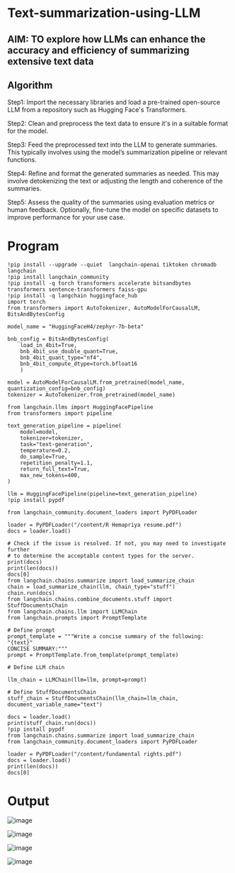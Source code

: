 # Text-summarization-using-LLM
## AIM:  TO explore how LLMs can enhance the accuracy and efficiency of summarizing extensive text data
## Algorithm

 Step1: Import the necessary libraries and load a pre-trained open-source LLM from a repository such as Hugging Face's Transformers.

 Step2: Clean and preprocess the text data to ensure it's in a suitable format for the model.
 
 Step3: Feed the preprocessed text into the LLM to generate summaries. This typically involves using the model’s summarization pipeline or relevant functions.
 
 Step4: Refine and format the generated summaries as needed. This may involve detokenizing the text or adjusting the length and coherence of the summaries.

 Step5: Assess the quality of the summaries using evaluation metrics or human feedback. Optionally, fine-tune the model on specific datasets to improve performance for your use case.

# Program
```
!pip install --upgrade --quiet  langchain-openai tiktoken chromadb langchain
!pip install langchain_community
!pip install -q torch transformers accelerate bitsandbytes transformers sentence-transformers faiss-gpu
!pip install -q langchain huggingface_hub
import torch
from transformers import AutoTokenizer, AutoModelForCausalLM, BitsAndBytesConfig

model_name = "HuggingFaceH4/zephyr-7b-beta"

bnb_config = BitsAndBytesConfig(
    load_in_4bit=True,
    bnb_4bit_use_double_quant=True,
    bnb_4bit_quant_type="nf4",
    bnb_4bit_compute_dtype=torch.bfloat16
    )

model = AutoModelForCausalLM.from_pretrained(model_name, quantization_config=bnb_config)
tokenizer = AutoTokenizer.from_pretrained(model_name)

from langchain.llms import HuggingFacePipeline
from transformers import pipeline

text_generation_pipeline = pipeline(
    model=model,
    tokenizer=tokenizer,
    task="text-generation",
    temperature=0.2,
    do_sample=True,
    repetition_penalty=1.1,
    return_full_text=True,
    max_new_tokens=400,
)

llm = HuggingFacePipeline(pipeline=text_generation_pipeline)
!pip install pypdf

from langchain_community.document_loaders import PyPDFLoader

loader = PyPDFLoader("/content/R Hemapriya resume.pdf")
docs = loader.load()

# Check if the issue is resolved. If not, you may need to investigate further
# to determine the acceptable content types for the server.
print(docs)
print(len(docs))
docs[0]
from langchain.chains.summarize import load_summarize_chain
chain = load_summarize_chain(llm, chain_type="stuff")
chain.run(docs)
from langchain.chains.combine_documents.stuff import StuffDocumentsChain
from langchain.chains.llm import LLMChain
from langchain.prompts import PromptTemplate

# Define prompt
prompt_template = """Write a concise summary of the following:
"{text}"
CONCISE SUMMARY:"""
prompt = PromptTemplate.from_template(prompt_template)

# Define LLM chain

llm_chain = LLMChain(llm=llm, prompt=prompt)

# Define StuffDocumentsChain
stuff_chain = StuffDocumentsChain(llm_chain=llm_chain, document_variable_name="text")

docs = loader.load()
print(stuff_chain.run(docs))
!pip install pypdf
from langchain.chains.summarize import load_summarize_chain
from langchain_community.document_loaders import PyPDFLoader

loader = PyPDFLoader("/content/fundamental rights.pdf")
docs = loader.load()
print(len(docs))
docs[0]
```
# Output
![image](https://github.com/user-attachments/assets/26759312-83df-4ff7-a9b3-7b1ce20cd604)

![image](https://github.com/user-attachments/assets/f9a3fec1-5296-4f09-acd3-23d8cd284aba)

![image](https://github.com/user-attachments/assets/1637c15b-9fae-4cb3-8d9c-aa198e695e61)

![image](https://github.com/user-attachments/assets/f39bc78a-0c84-4f40-bd40-7776d8e8a4ea)



